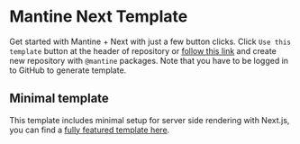 # Mantine Next Template

Get started with Mantine + Next with just a few button clicks.
Click `Use this template` button at the header of repository or [follow this link](https://github.com/mantinedev/mantine-minimal-next-template/generate) and create new repository with `@mantine` packages. Note that you have to be logged in to GitHub to generate template.

## Minimal template

This template includes minimal setup for server side rendering with Next.js, you can find a [fully featured template here](https://github.com/mantinedev/mantine-next-template).
